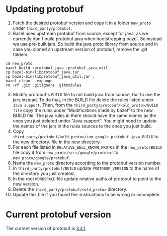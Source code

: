 # Updating protobuf

1) Fetch the desired protobuf version and copy it in a folder `new_proto` under
`third_party/protobuf`.
2) Bazel uses upstream protobuf from source, except for java, as we currently don't
build protobuf java when bootstrapping bazel. So instead we use pre-built jars.
So build the java proto library from source and in case you cloned an upstream version
of protobuf, remove the .git folders:
```
cd new_proto
bazel build :protobuf_java :protobuf_java_util
cp bazel-bin/libprotobuf_java.jar .
cp bazel-bin/libprotobuf_java_util.jar .
bazel clean --expunge
rm -rf .git .gitignore .gitmodules
```
3) Modify protobuf's `BUILD` file to not build java from source, but to use
   the jars instead. To do that, in the BUILD file delete the rules listed
   under `Java support`. Then, from the `third_party/protobuf/<old_proto>/BUILD file`
   copy the rules under "Modifications made by bazel" to the new BUILD file.
   The java rules in there should have the same names as the ones you just deleted under "Java support".
   You might need to update the names of the jars in the rules sources to the ones you just build.
4) Copy `third_party/protobuf/<old_proto>/com_google_protobuf_java.BUILD` to the new
   directory.
   file in the new directory.
5) For each file listed in `RELATIVE_WELL_KNOWN_PROTOS` in the `new_proto/BUILD` file
   copy it from `new_proto/srcs/google/protobuf` to `new_proto/google/protobuf`.
6) Name the `new_proto` directory according to the protobuf version number.
7) In `third_party/protobuf/BUILD` update `PROTOBUF_VERSION` to the name of the
directory you just created.
8) In the root `WORKSPACE` file update relative paths of protobuf to point to
the new version.
9) Delete the `third_party/protobuf/<old_proto>` directory.
10) Update this file if you found the :instructions to be wrong or incomplete.

# Current protobuf version

The current version of protobuf is [3.4.1](https://github.com/google/protobuf/releases/tag/v3.4.1).
